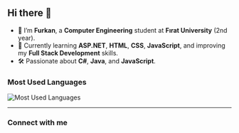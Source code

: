 ## Hi there 👋

- 🌟 I’m **Furkan**, a **Computer Engineering** student at **Fırat University** (2nd year).
- 🌱 Currently learning **ASP.NET**, **HTML**, **CSS**, **JavaScript**, and improving my **Full Stack Development** skills.
- 🛠️ Passionate about **C#**, **Java**, and **JavaScript**.


### Most Used Languages

![Most Used Languages](https://github-readme-stats.vercel.app/api/top-langs/?username=FurkanKzltprk&layout=compact&theme=dark)

---

### Connect with me



